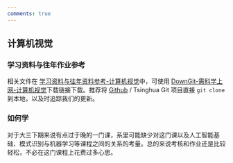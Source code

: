 ```yaml
---
comments: true
---
```


## 计算机视觉

### 学习资料与往年作业参考

相关文件在 [学习资料与往年资料参考-计算机视觉](https://github.com/Open-DA/OpenDA/tree/main/B_%E8%87%AA%E5%8A%A8%E5%8C%96%E7%B3%BB%E4%B8%93%E4%B8%9A%E4%B8%BB%E4%BF%AE%E8%AF%BE%E7%A8%8B/%E8%AE%A1%E7%AE%97%E6%9C%BA%E8%A7%86%E8%A7%89)中，可使用 [DownGit-需科学上网-计算机视觉](https://tool.mkblog.cn/downgit/#/home?url=https://github.com/Open-DA/OpenDA/tree/main/B_%E8%87%AA%E5%8A%A8%E5%8C%96%E7%B3%BB%E4%B8%93%E4%B8%9A%E4%B8%BB%E4%BF%AE%E8%AF%BE%E7%A8%8B/%E8%AE%A1%E7%AE%97%E6%9C%BA%E8%A7%86%E8%A7%89)下载链接下载。推荐将 [Github](https://github.com/Open-DA/OpenDA) / Tsinghua Git 项目直接 `git clone` 到本地，以及时追踪我们的更新。


### 如何学
对于大三下期来说有点过于晚的一门课，系里可能缺少对这门课以及人工智能基础、模式识别与机器学习等课程之间的关系的考量。总的来说考核和作业还是比较轻松，不必在这门课程上花费过多心思。